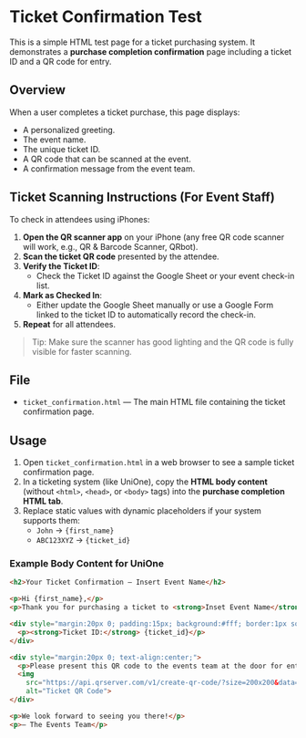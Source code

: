 # Ticket Confirmation Test

This is a simple HTML test page for a ticket purchasing system. It demonstrates a **purchase completion confirmation** page including a ticket ID and a QR code for entry.

## Overview

When a user completes a ticket purchase, this page displays:

- A personalized greeting.
- The event name.
- The unique ticket ID.
- A QR code that can be scanned at the event.
- A confirmation message from the event team.

## Ticket Scanning Instructions (For Event Staff)

To check in attendees using iPhones:

1. **Open the QR scanner app** on your iPhone (any free QR code scanner will work, e.g., QR & Barcode Scanner, QRbot).  
2. **Scan the ticket QR code** presented by the attendee.  
3. **Verify the Ticket ID**:
   - Check the Ticket ID against the Google Sheet or your event check-in list.
4. **Mark as Checked In**:
   - Either update the Google Sheet manually or use a Google Form linked to the ticket ID to automatically record the check-in.
5. **Repeat** for all attendees.

> Tip: Make sure the scanner has good lighting and the QR code is fully visible for faster scanning.

## File

- `ticket_confirmation.html` — The main HTML file containing the ticket confirmation page.

## Usage

1. Open `ticket_confirmation.html` in a web browser to see a sample ticket confirmation page.
2. In a ticketing system (like UniOne), copy the **HTML body content** (without `<html>`, `<head>`, or `<body>` tags) into the **purchase completion HTML tab**.
3. Replace static values with dynamic placeholders if your system supports them:
   - `John` → `{first_name}`
   - `ABC123XYZ` → `{ticket_id}`

### Example Body Content for UniOne

```html
<h2>Your Ticket Confirmation – Insert Event Name</h2>

<p>Hi {first_name},</p>
<p>Thank you for purchasing a ticket to <strong>Inset Event Name</strong>!</p>

<div style="margin:20px 0; padding:15px; background:#fff; border:1px solid #ccc; border-radius:8px;">
  <p><strong>Ticket ID:</strong> {ticket_id}</p>
</div>

<div style="margin:20px 0; text-align:center;">
  <p>Please present this QR code to the events team at the door for entry:</p>
  <img 
    src="https://api.qrserver.com/v1/create-qr-code/?size=200x200&data={ticket_id}" 
    alt="Ticket QR Code">
</div>

<p>We look forward to seeing you there!</p>
<p>– The Events Team</p>
